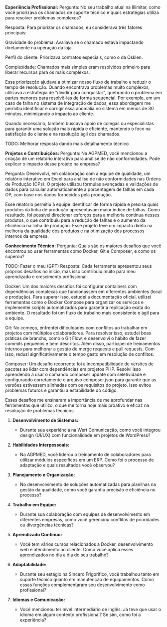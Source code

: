 **Experiência Profissional:**
Pergunta: No seu trabalho atual na Illimitar, como você priorizava os chamados de suporte técnico e quais estratégias utiliza para resolver problemas complexos?

Resposta: Para priorizar os chamados, eu considerava três fatores principais:

Gravidade do problema: Avaliava se o chamado estava impactando diretamente na operação da loja.

Perfil do cliente: Priorizava contratos especiais, como o da Osklen.

Complexidade: Chamados mais simples eram resolvidos primeiro para liberar recursos para os mais complexos.

Essa priorização ajudava a otimizar nosso fluxo de trabalho e reduzir o tempo de resolução. Quando encontrava problemas muito complexos, utilizava a estratégia de "dividir para conquistar", quebrando o problema em partes menores para resolvê-las de forma sequencial. Por exemplo, em um caso de falha no sistema de integração de dados, essa abordagem me permitiu identificar e corrigir essa anomalia no sistema em menos de 30 minutos, minimizando o impacto ao cliente.

Quando necessário, também buscava apoio de colegas ou especialistas para garantir uma solução mais rápida e eficiente, mantendo o foco na satisfação do cliente e na resolução ágil dos chamados.


TODO: Melhorar resposta dando mais detalhamento técnico

**Projetos e Contribuições:**
Pergunta: Na AGPMED, você mencionou a criação de um relatório interativo para análise de não conformidades. Pode explicar o impacto desse projeto na empresa?

Pergunta: Desenvolvi, em colaboração com a equipe de qualidade, um relatório interativo em Excel para análise de não conformidades nas Ordens de Produção (OPs). O projeto utilizou fórmulas avançadas e validações de dados para calcular automaticamente a porcentagem de falhas em cada OP, com base nos dados fornecidos pela produção.

Esse relatório permitiu à equipe identificar de forma rápida e precisa quais produtos da linha de produção apresentavam maior índice de falhas. Como resultado, foi possível direcionar esforços para a melhoria contínua nesses produtos, o que contribuiu para a redução de falhas e o aumento da eficiência na linha de produção. Esse projeto teve um impacto direto na melhoria da qualidade dos produtos e na otimização dos processos internos da empresa.

**Conhecimento Técnico:**
Pergunta: Quais são os maiores desafios que você encontrou ao usar ferramentas como Docker, Git e Composer, e como os superou?


TODO: Fazer o meu
(GPT) Resposta: Cada ferramenta apresentou seus próprios desafios no início, mas isso contribuiu muito para meu aprendizado e crescimento profissional:

Docker:
Um dos maiores desafios foi configurar containers com dependências complexas que funcionassem em diferentes ambientes (local e produção). Para superar isso, estudei a documentação oficial, utilizei ferramentas como o Docker Compose para organizar os serviços e implementei scripts automatizados para garantir a replicação exata do ambiente. O resultado foi um fluxo de trabalho mais consistente e ágil para a equipe.

Git:
No começo, enfrentei dificuldades com conflitos ao trabalhar em projetos com múltiplos colaboradores. Para resolver isso, estudei boas práticas de branchs, como o Git Flow, e desenvolvi o hábito de fazer commits pequenos e bem descritos. Além disso, participei de treinamentos internos para melhorar a gestão de merge requests e pull requests. Com isso, reduzi significativamente o tempo gasto em resolução de conflitos.

Composer:
Um desafio recorrente foi a incompatibilidade de versões de pacotes ao lidar com dependências em projetos PHP. Resolvi isso aprendendo a usar o comando composer update com seletividade e configurando corretamente o arquivo composer.json para garantir que as versões estivessem alinhadas com os requisitos do projeto. Isso evitou problemas futuros e garantiu a estabilidade do código.

Esses desafios me ensinaram a importância de me aprofundar nas ferramentas que utilizo, o que me torna hoje mais proativo e eficaz na resolução de problemas técnicos.

1. **Desenvolvimento de Sistemas:**
   - Durante sua experiência na Wert Comunicação, como você integrou design (UI/UX) com funcionalidade em projetos de WordPress?

2. **Habilidades Interpessoais:**
   - Na AGPMED, você liderou o treinamento de colaboradores para utilizar módulos específicos em um ERP. Como foi o processo de adaptação e quais resultados você observou?

3. **Planejamento e Organização:**
   - No desenvolvimento de soluções automatizadas para planilhas na gestão da qualidade, como você garantiu precisão e eficiência no processo?

4. **Trabalho em Equipe:**
   - Durante sua colaboração com equipes de desenvolvimento em diferentes empresas, como você gerenciou conflitos de prioridades ou divergências técnicas?

5. **Aprendizado Contínuo:**
   - Você tem vários cursos relacionados a Docker, desenvolvimento web e atendimento ao cliente. Como você aplica esses aprendizados no dia a dia do seu trabalho?

6. **Adaptabilidade:**
   - Durante seu estágio na Sincero Frigorífico, você trabalhou tanto em suporte técnico quanto em manutenção de equipamentos. Como essas funções complementaram seu desenvolvimento como profissional?

7.  **Idiomas e Comunicação:**
    - Você mencionou ter nível intermediário de inglês. Já teve que usar o idioma em algum contexto profissional? Se sim, como foi a experiência?
